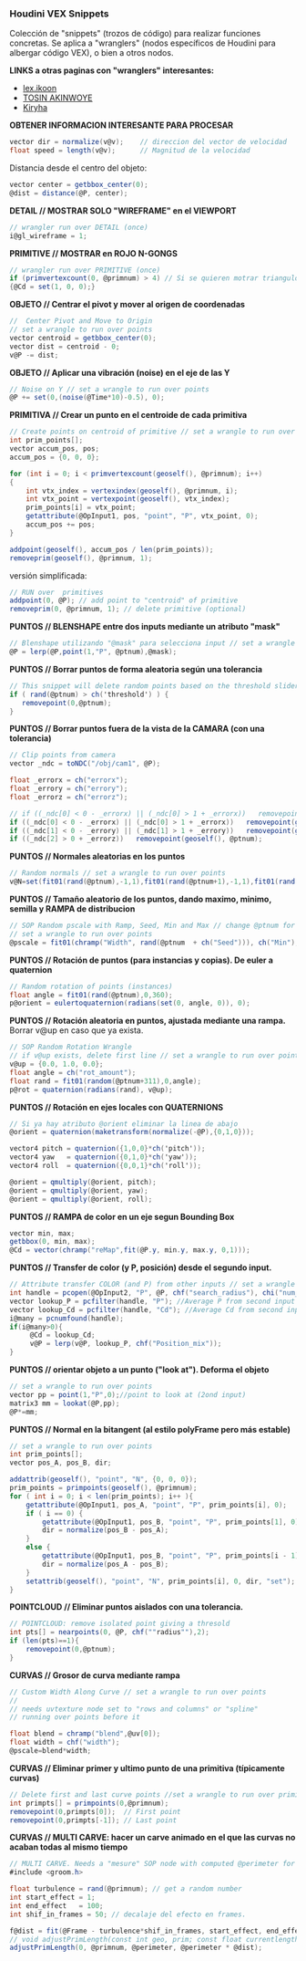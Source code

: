 ### Houdini VEX  Snippets

Colección de "snippets" (trozos de código) para realizar funciones concretas. Se aplica a "wranglers" (nodos específicos de Houdini para albergar código VEX), o bien a otros nodos.   

**LINKS a otras paginas con "wranglers" interesantes:**    
- [lex.ikoon](http://lex.ikoon.cz/vex-snippets/)   
- [TOSIN AKINWOYE](https://tosinakinwoye.com/2017/01/23/houdini-vex-snippets/)   
- [Kiryha](https://github.com/kiryha/Houdini/wiki/vex-snippets)   


**OBTENER INFORMACION INTERESANTE PARA PROCESAR** 
```C#
vector dir = normalize(v@v);    // direccion del vector de velocidad
float speed = length(v@v);      // Magnitud de la velocidad
```   
Distancia desde el centro del objeto:
```C#
vector center = getbbox_center(0);
@dist = distance(@P, center);
```   

**DETAIL // MOSTRAR SOLO "WIREFRAME" en el VIEWPORT** 
```C#
// wrangler run over DETAIL (once)
i@gl_wireframe = 1;
```
**PRIMITIVE // MOSTRAR en ROJO N-GONGS** 
```C#
// wrangler run over PRIMITIVE (once)
if (primvertexcount(0, @primnum) > 4) // Si se quieren motrar triangulos poner "<"
{@Cd = set(1, 0, 0);}
```
**OBJETO // Centrar el pivot y mover al origen de coordenadas** 
```C#
//  Center Pivot and Move to Origin
// set a wrangle to run over points
vector centroid = getbbox_center(0);
vector dist = centroid - 0;
v@P -= dist;
```
**OBJETO // Aplicar una vibración (noise) en el eje de las Y** 
```C#
// Noise on Y // set a wrangle to run over points
@P += set(0,(noise(@Time*10)-0.5), 0);
```
**PRIMITIVA // Crear un punto en el centroide de cada primitiva** 
```C#
// Create points on centroid of primitive // set a wrangle to run over primitives
int prim_points[];
vector accum_pos, pos;
accum_pos = {0, 0, 0};

for (int i = 0; i < primvertexcount(geoself(), @primnum); i++)
{
    int vtx_index = vertexindex(geoself(), @primnum, i);
    int vtx_point = vertexpoint(geoself(), vtx_index); 
    prim_points[i] = vtx_point;
    getattribute(@OpInput1, pos, "point", "P", vtx_point, 0);
    accum_pos += pos;
}

addpoint(geoself(), accum_pos / len(prim_points));
removeprim(geoself(), @primnum, 1);
```
versión simplificada:   
```C#
// RUN over  primitives
addpoint(0, @P); // add point to "centroid" of primitive
removeprim(0, @primnum, 1); // delete primitive (optional)
```
**PUNTOS // BLENSHAPE entre dos inputs mediante un atributo "mask"** 
```C#
// Blenshape utilizando "@mask" para selecciona input // set a wrangle to run over points
@P = lerp(@P,point(1,"P", @ptnum),@mask);
```
**PUNTOS // Borrar puntos de forma aleatoria según una tolerancia** 
```C#
// This snippet will delete random points based on the threshold slider // set a wrangle to run over points
if ( rand(@ptnum) > ch('threshold') ) {
   removepoint(0,@ptnum);
}
```
**PUNTOS // Borrar puntos fuera de la vista de la CAMARA (con una tolerancia)** 
```C#
// Clip points from camera
vector _ndc = toNDC("/obj/cam1", @P);

float _errorx = ch("errorx");
float _errory = ch("errory");
float _errorz = ch("errorz");

// if ((_ndc[0] < 0 - _errorx) || (_ndc[0] > 1 + _errorx))   removepoint(geoself(), @ptnum,1); // Borrar tambien primitivas asociadas
if ((_ndc[0] < 0 - _errorx) || (_ndc[0] > 1 + _errorx))   removepoint(geoself(), @ptnum);
if ((_ndc[1] < 0 - _errory) || (_ndc[1] > 1 + _errory))   removepoint(geoself(), @ptnum);
if ((_ndc[2] > 0 + _errorz))   removepoint(geoself(), @ptnum);
```


**PUNTOS // Normales aleatorias en los puntos** 
```C#
// Random normals // set a wrangle to run over points
v@N=set(fit01(rand(@ptnum),-1,1),fit01(rand(@ptnum+1),-1,1),fit01(rand(@ptnum+2),-1,1));
```
**PUNTOS // Tamaño aleatorio de los puntos, dando maximo, minimo, semilla y RAMPA de distribucion** 
```C#
// SOP Random pscale with Ramp, Seed, Min and Max // change @ptnum for @id in POPs
// set a wrangle to run over points
@pscale = fit01(chramp("Width", rand(@ptnum  + ch("Seed"))), ch("Min"), ch("Max"));
```
**PUNTOS // Rotación de puntos (para instancias y copias). De euler a quaternion** 
```C#
// Random rotation of points (instances)
float angle = fit01(rand(@ptnum),0,360);
p@orient = eulertoquaternion(radians(set(0, angle, 0)), 0);
```
**PUNTOS // Rotación aleatoria en puntos, ajustada mediante una rampa.**
Borrar v@up en caso que ya exista.
```C#
// SOP Random Rotation Wrangle
// if v@up exists, delete first line // set a wrangle to run over points
v@up = {0.0, 1.0, 0.0};
float angle = ch("rot_amount");
float rand = fit01(random(@ptnum+311),0,angle);
p@rot = quaternion(radians(rand), v@up);
```
**PUNTOS // Rotación en ejes locales con QUATERNIONS**
```C#
// Si ya hay atributo @orient eliminar la linea de abajo
@orient = quaternion(maketransform(normalize(-@P),{0,1,0}));

vector4 pitch = quaternion({1,0,0}*ch('pitch'));
vector4 yaw   = quaternion({0,1,0}*ch('yaw'));
vector4 roll  = quaternion({0,0,1}*ch('roll'));

@orient = qmultiply(@orient, pitch);
@orient = qmultiply(@orient, yaw);
@orient = qmultiply(@orient, roll);
```
**PUNTOS // RAMPA de color en un eje segun Bounding Box**
```C#
vector min, max;
getbbox(0, min, max);
@Cd = vector(chramp("reMap",fit(@P.y, min.y, max.y, 0,1)));
```

**PUNTOS // Transfer de color (y P, posición) desde el segundo input.**
```C#
// Attribute transfer COLOR (and P) from other inputs // set a wrangle to run over points
int handle = pcopen(@OpInput2, "P", @P, chf("search_radius"), chi("num_of_Points"));
vector lookup_P = pcfilter(handle, "P"); //Average P from second input
vector lookup_Cd = pcfilter(handle, "Cd"); //Average Cd from second input
i@many = pcnumfound(handle);
if(i@many>0){
     @Cd = lookup_Cd;
     v@P = lerp(v@P, lookup_P, chf("Position_mix"));
}
```
**PUNTOS // orientar objeto a un punto ("look at"). Deforma el objeto**
```C#
// set a wrangle to run over points
vector pp = point(1,"P",0);//point to look at (2ond input)
matrix3 mm = lookat(@P,pp);
@P*=mm;
```
**PUNTOS // Normal en la bitangent (al estilo polyFrame pero más estable)**
```C#
// set a wrangle to run over points
int prim_points[];
vector pos_A, pos_B, dir;

addattrib(geoself(), "point", "N", {0, 0, 0});
prim_points = primpoints(geoself(), @primnum);
for ( int i = 0; i < len(prim_points); i++ ){
    getattribute(@OpInput1, pos_A, "point", "P", prim_points[i], 0);
    if ( i == 0) {
        getattribute(@OpInput1, pos_B, "point", "P", prim_points[1], 0);
        dir = normalize(pos_B - pos_A);
    }
    else {
        getattribute(@OpInput1, pos_B, "point", "P", prim_points[i - 1], 0);
        dir = normalize(pos_A - pos_B);
    }
    setattrib(geoself(), "point", "N", prim_points[i], 0, dir, "set");
}
```

**POINTCLOUD // Eliminar puntos aislados con una tolerancia.**
```C#
// POINTCLOUD: remove isolated point giving a thresold
int pts[] = nearpoints(0, @P, chf(""radius""),2);
if (len(pts)==1){
    removepoint(0,@ptnum);
}
```

**CURVAS // Grosor de curva mediante rampa**
```C#
// Custom Width Along Curve // set a wrangle to run over points
// 
// needs uvtexture node set to "rows and columns" or "spline"
// running over points before it

float blend = chramp("blend",@uv[0]);
float width = chf("width");
@pscale=blend*width;
```
**CURVAS // Eliminar primer y ultimo punto de una primitiva (típicamente curvas)**
```C#
// Delete first and last curve points //set a wrangle to run over primitives
int primpts[] = primpoints(0,@primnum);
removepoint(0,primpts[0]);  // First point
removepoint(0,primpts[-1]); // Last point
```
**CURVAS // MULTI CARVE: hacer un carve animado en el que las curvas no acaban todas al mismo tiempo**
```C#
// MULTI CARVE. Needs a "mesure" SOP node with computed @perimeter for prims //set a wrangle to run over primitives
#include <groom.h>

float turbulence = rand(@primnum); // get a random number
int start_effect = 1;
int end_effect   = 100;
int shif_in_frames = 50; // decalaje del efecto en frames.

f@dist = fit(@Frame - turbulence*shif_in_frames, start_effect, end_effect, 0.0, 1.0);
// void adjustPrimLength(const int geo, prim; const float currentlength, targetlength)
adjustPrimLength(0, @primnum, @perimeter, @perimeter * @dist);
```


